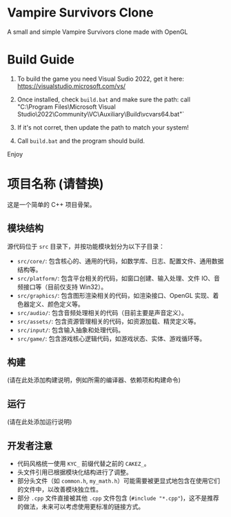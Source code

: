# Vampire Survivors Clone
A small and simple Vampire Survivors clone made with OpenGL

# Build Guide

1. To build the game you need Visual Sudio 2022, get it here:
https://visualstudio.microsoft.com/vs/

2. Once installed, check `build.bat` and make sure the path:
call "C:\Program Files\Microsoft Visual Studio\2022\Community\VC\Auxiliary\Build\vcvars64.bat"`

3. If it's not corret, then update the path to match your system!

4. Call `build.bat` and the program should build.

Enjoy

# 项目名称 (请替换)

这是一个简单的 C++ 项目骨架。

## 模块结构

源代码位于 `src` 目录下，并按功能模块划分为以下子目录：

*   `src/core/`: 包含核心的、通用的代码，如数学库、日志、配置文件、通用数据结构等。
*   `src/platform/`: 包含平台相关的代码，如窗口创建、输入处理、文件 IO、音频接口等（目前仅支持 Win32）。
*   `src/graphics/`: 包含图形渲染相关的代码，如渲染接口、OpenGL 实现、着色器定义、颜色定义等。
*   `src/audio/`: 包含音频处理相关的代码（目前主要是声音定义）。
*   `src/assets/`: 包含资源管理相关的代码，如资源加载、精灵定义等。
*   `src/input/`: 包含输入抽象和处理代码。
*   `src/game/`: 包含游戏核心逻辑代码，如游戏状态、实体、游戏循环等。

## 构建

(请在此处添加构建说明，例如所需的编译器、依赖项和构建命令)

## 运行

(请在此处添加运行说明)

## 开发者注意

*   代码风格统一使用 `KYC_` 前缀代替之前的 `CAKEZ_`。
*   头文件引用已根据模块化结构进行了调整。
*   部分头文件（如 `common.h`, `my_math.h`）可能需要被更显式地包含在使用它们的文件中，以改善模块独立性。
*   部分 `.cpp` 文件直接被其他 `.cpp` 文件包含 (`#include "*.cpp"`)，这不是推荐的做法，未来可以考虑使用更标准的链接方式。
